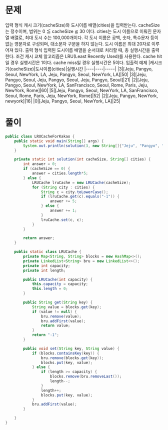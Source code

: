# 문제

입력 형식
캐시 크기(cacheSize)와 도시이름 배열(cities)을 입력받는다.
cacheSize는 정수이며, 범위는 0 ≦ cacheSize ≦ 30 이다.
cities는 도시 이름으로 이뤄진 문자열 배열로, 최대 도시 수는 100,000개이다.
각 도시 이름은 공백, 숫자, 특수문자 등이 없는 영문자로 구성되며, 대소문자 구분을 하지 않는다. 도시 이름은 최대 20자로 이루어져 있다.
출력 형식
입력된 도시이름 배열을 순서대로 처리할 때, 총 실행시간을 출력한다.
조건
캐시 교체 알고리즘은 LRU(Least Recently Used)를 사용한다.
cache hit일 경우 실행시간은 1이다.
cache miss일 경우 실행시간은 5이다.
입출력 예제
|캐시크기(cacheSize)|도시이름(cities)|실행시간
|----|----|-----|
|3|[Jeju, Pangyo, Seoul, NewYork, LA, Jeju, Pangyo, Seoul, NewYork, LA]|50|
|3|[Jeju, Pangyo, Seoul, Jeju, Pangyo, Seoul, Jeju, Pangyo, Seoul]|21|
|2|[Jeju, Pangyo, Seoul, NewYork, LA, SanFrancisco, Seoul, Rome, Paris, Jeju, NewYork, Rome]|60|
|5|[Jeju, Pangyo, Seoul, NewYork, LA, SanFrancisco, Seoul, Rome, Paris, Jeju, NewYork, Rome]|52|
|2|[Jeju, Pangyo, NewYork, newyork]|16|
|0|[Jeju, Pangyo, Seoul, NewYork, LA]|25|

# 풀이

```java
public class LRUCacheForKakao {
	public static void main(String[] args) {
		System.out.println(solution(3, new String[]{"Jeju", "Pangyo", "Seoul", "NewYork", "LA", "Jeju", "Pangyo", "Seoul", "NewYork", "LA"}));
	}

	private static int solution(int cacheSize, String[] cities) {
		int answer = 0;
		if (cacheSize == 0) {
			answer = cities.length*5;
		} else {
			LRUCache lruCache = new LRUCache(cacheSize);
			for (String city : cities) {
				String c = city.toLowerCase();
				if (lruCache.get(c).equals("-1")) {
					answer += 5;
				} else {
					answer += 1;
				}
				lruCache.set(c, c);
			}
		}

		return answer;
	}

	public static class LRUCache {
		private Map<String, String> blocks = new HashMap<>();
		private LinkedList<String> bru = new LinkedList<>();
		private int capacity;
		private int length;

		public LRUCache(int capacity) {
			this.capacity = capacity;
			this.length = 0;
		}

		public String get(String key) {
			String value = blocks.get(key);
			if (value != null) {
				bru.remove(value);
				bru.addFirst(value);
				return value;
			}
			return "-1";
		}

		public void set(String key, String value) {
			if (blocks.containsKey(key)) {
				bru.remove(blocks.get(key));
				blocks.put(key, value);
			} else {
				if (length >= capacity) {
					blocks.remove(bru.removeLast());
					length--;
				}
				length++;
				blocks.put(key, value);
			}
			bru.addFirst(value);
		}

	}
}
```
